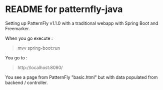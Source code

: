 README for patternfly-java
==========================

Setting up PatternFly v1.1.0 with a traditional webapp with Spring Boot and Freemarker.

When you go execute :

  > mvv spring-boot:run

You go to :

  > http://localhost:8080/

You see a page from PatternFly "basic.html" but with data populated from backend / controller.
